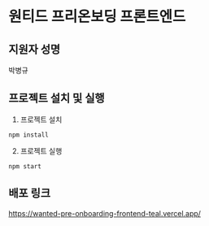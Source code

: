 # 원티드 프리온보딩 프론트엔드

## 지원자 성명

박병규

## 프로젝트 설치 및 실행
1. 프로젝트 설치

```
npm install
```
  
2. 프로젝트 실행

```
npm start
```

## 배포 링크

https://wanted-pre-onboarding-frontend-teal.vercel.app/

